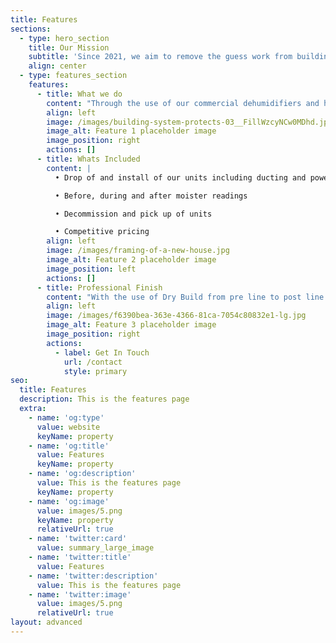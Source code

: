 ```yaml
---
title: Features
sections:
  - type: hero_section
    title: Our Mission
    subtitle: 'Since 2021, we aim to remove the guess work from building in winter.'
    align: center
  - type: features_section
    features:
      - title: What we do
        content: "Through the use of our commercial dehumidifiers and high volume fans we can quickly remove moisture and direct warm dry air to where it is needed.\_ Weather that be wet framing, flood or weather damage, drying plaster or paint we can decrease wait time between coats and reduce the chance of failed Pre-line moister tests.\n"
        align: left
        image: /images/building-system-protects-03__FillWzcyNCw0MDhd.jpg
        image_alt: Feature 1 placeholder image
        image_position: right
        actions: []
      - title: Whats Included
        content: |
          • Drop of and install of our units including ducting and power leads

          • Before, during and after moister readings

          • Decommission and pick up of units

          • Competitive pricing
        align: left
        image: /images/framing-of-a-new-house.jpg
        image_alt: Feature 2 placeholder image
        image_position: left
        actions: []
      - title: Professional Finish
        content: "With the use of Dry Build from pre line to post line we can ensure that your framing is as stable as possible. This can reduce the likelihood of secondary damage occuring such as screws popping on plaster board, mould developing under mid-floors and no more gaps and plaster joins from cracking. All of which may not appear untill well after the job is completed .\n\nAsk for Dry Build on your next\_project.\n"
        align: left
        image: /images/f6390bea-363e-4366-81ca-7054c80832e1-lg.jpg
        image_alt: Feature 3 placeholder image
        image_position: right
        actions:
          - label: Get In Touch
            url: /contact
            style: primary
seo:
  title: Features
  description: This is the features page
  extra:
    - name: 'og:type'
      value: website
      keyName: property
    - name: 'og:title'
      value: Features
      keyName: property
    - name: 'og:description'
      value: This is the features page
      keyName: property
    - name: 'og:image'
      value: images/5.png
      keyName: property
      relativeUrl: true
    - name: 'twitter:card'
      value: summary_large_image
    - name: 'twitter:title'
      value: Features
    - name: 'twitter:description'
      value: This is the features page
    - name: 'twitter:image'
      value: images/5.png
      relativeUrl: true
layout: advanced
---
```

